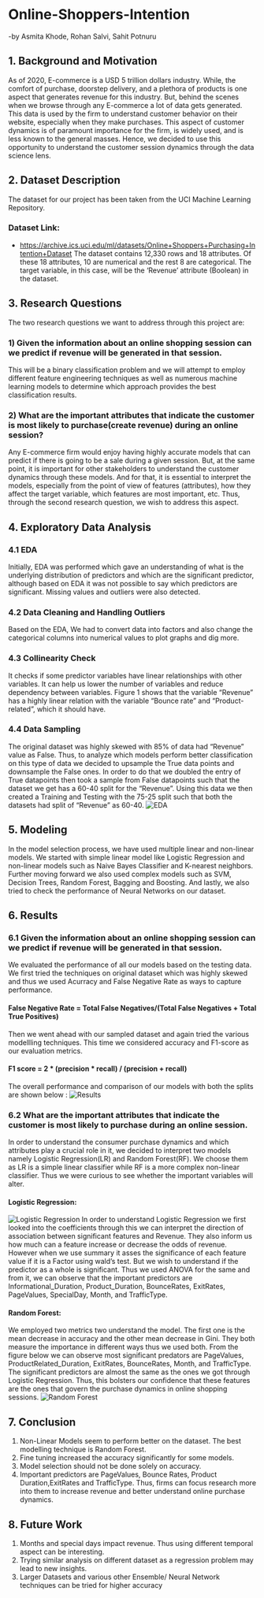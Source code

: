 # Online-Shoppers-Intention
-by Asmita Khode, Rohan Salvi, Sahit Potnuru

## 1. Background and Motivation
As of 2020, E-commerce is a USD 5 trillion dollars industry. While, the comfort of purchase,
doorstep delivery, and a plethora of products is one aspect that generates revenue for this
industry. But, behind the scenes when we browse through any E-commerce a lot of data gets
generated. This data is used by the firm to understand customer behavior on their website,
especially when they make purchases. This aspect of customer dynamics is of paramount
importance for the firm, is widely used, and is less known to the general masses. Hence, we
decided to use this opportunity to understand the customer session dynamics through the data
science lens.

## 2. Dataset Description
The dataset for our project has been taken from the UCI Machine Learning Repository.
### Dataset Link:
* https://archive.ics.uci.edu/ml/datasets/Online+Shoppers+Purchasing+Intention+Dataset
The dataset contains 12,330 rows and 18 attributes. Of these 18 attributes, 10 are numerical and
the rest 8 are categorical.
The target variable, in this case, will be the ‘Revenue’ attribute (Boolean) in the dataset.

## 3. Research Questions
The two research questions we want to address through this project are:
### 1) Given the information about an online shopping session can we predict if revenue will be generated in that session.
This will be a binary classification problem and we will attempt to employ different feature
engineering techniques as well as numerous machine learning models to determine which
approach provides the best classification results.
### 2) What are the important attributes that indicate the customer is most likely to purchase(create revenue) during an online session?
Any E-commerce firm would enjoy having highly accurate models that can predict if there is
going to be a sale during a given session. But, at the same point, it is important for other
stakeholders to understand the customer dynamics through these models. And for that, it is
essential to interpret the models, especially from the point of view of features (attributes), how
they affect the target variable, which features are most important, etc. Thus, through the second
research question, we wish to address this aspect.

## 4. Exploratory Data Analysis
### 4.1 EDA
Initially, EDA was performed which gave an understanding of what is the underlying distribution
of predictors and which are the significant predictor, although based on EDA it was not possible
to say which predictors are significant. Missing values and outliers were also detected.
### 4.2 Data Cleaning and Handling Outliers
Based on the EDA, We had to convert data into factors and also change the categorical columns
into numerical values to plot graphs and dig more.
### 4.3 Collinearity Check
It checks if some predictor variables have linear relationships with other variables. It can help us
lower the number of variables and reduce dependency between variables. Figure 1 shows that
the variable “Revenue” has a highly linear relation with the variable “Bounce rate” and
“Product-related”, which it should have.
### 4.4 Data Sampling
The original dataset was highly skewed with 85% of data had “Revenue” value as False. Thus, to
analyze which models perform better classification on this type of data we decided to upsample
the True data points and downsample the False ones. In order to do that we doubled the entry of
True datapoints then took a sample from False datapoints such that the dataset we get has a 60-40
split for the “Revenue”. Using this data we then created a Training and Testing with the 75-25
split such that both the datasets had split of “Revenue” as 60-40.
![EDA](https://user-images.githubusercontent.com/63721840/192201763-e559e0dd-844e-4a39-82b8-651fa0e126b2.png)

## 5. Modeling
In the model selection process, we have used multiple linear and non-linear models. We started
with simple linear model like Logistic Regression and non-linear models such as Naive Bayes
Classifier and K-nearest neighbors. Further moving forward we also used complex models such
as SVM, Decision Trees, Random Forest, Bagging and Boosting. And lastly, we also tried to
check the performance of Neural Networks on our dataset.

## 6. Results
### 6.1 Given the information about an online shopping session can we predict if revenue will be generated in that session.
We evaluated the performance of all our models based on the testing data. We first tried the
techniques on original dataset which was highly skewed and thus we used Acurracy and False
Negative Rate as ways to capture performance.

#### False Negative Rate = Total False Negatives/(Total False Negatives + Total True Positives)
Then we went ahead with our sampled dataset and again tried the various modellling techniques.
This time we considered accuracy and F1-score as our evaluation metrics.
#### F1 score = 2 * (precision * recall) / (precision + recall)
The overall performance and comparison of our models with both the splits are shown below :
![Results](https://user-images.githubusercontent.com/63721840/192202383-99541ffe-fc54-49aa-9fb9-fb54b601f5e6.png)

### 6.2 What are the important attributes that indicate the customer is most likely to purchase during an online session.
In order to understand the consumer purchase dynamics and which attributes play a crucial role
in it, we decided to interpret two models namely Logistic Regression(LR) and Random
Forest(RF). We choose them as LR is a simple linear classifier while RF is a more complex
non-linear classifier. Thus we were curious to see whether the important variables will alter.
#### Logistic Regression:
![Logistic Regression](https://user-images.githubusercontent.com/63721840/192202554-bbe8534f-6797-472e-a087-4c3f24b54df2.png)
In order to understand Logistic Regression we first looked into the coefficients through this we
can interpret the direction of association between significant features and Revenue. They also
inform us how much can a feature increase or decrease the odds of revenue.
However when we use summary it asses the significance of each feature value if it is a Factor
using wald’s test. But we wish to understand if the predictor as a whole is significant. Thus we
used ANOVA for the same and from it, we can observe that the important predictors are
Informational_Duration, Product_Duration, BounceRates, ExitRates, PageValues, SpecialDay,
Month, and TrafficType.
#### Random Forest:
We employed two metrics two understand the model. The first one is the mean decrease in
accuracy and the other mean decrease in Gini. They both measure the importance in different
ways thus we used both. From the figure below we can observe most significant predators are
PageValues, ProductRelated_Duration, ExitRates, BounceRates, Month, and TrafficType. The
significant predictors are almost the same as the ones we got through Logistic Regression. Thus,
this bolsters our confidence that these features are the ones that govern the purchase dynamics in
online shopping sessions.
![Random Forest](https://user-images.githubusercontent.com/63721840/192202765-23f44e35-390e-466e-b828-3454b50291a6.png)

## 7. Conclusion
1. Non-Linear Models seem to perform better on the dataset. The best modelling technique
is Random Forest.
2. Fine tuning increased the accuracy significantly for some models.
3. Model selection should not be done solely on accuracy.
4. Important predictors are PageValues, Bounce Rates, Product Duration,ExitRates and
TrafficType. Thus, firms can focus research more into them to increase revenue and
better understand online purchase dynamics.

## 8. Future Work
1. Months and special days impact revenue. Thus using different temporal aspect can be
interesting.
2. Trying similar analysis on different dataset as a regression problem may lead to new
insights.
3. Larger Datasets and various other Ensemble/ Neural Network techniques can be tried for
higher accuracy
